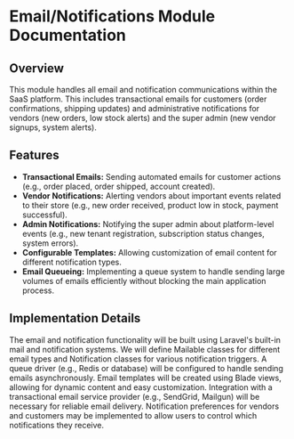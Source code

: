 # Email/Notifications Module Documentation

## Overview

This module handles all email and notification communications within the SaaS platform. This includes transactional emails for customers (order confirmations, shipping updates) and administrative notifications for vendors (new orders, low stock alerts) and the super admin (new vendor signups, system alerts).

## Features

- **Transactional Emails:** Sending automated emails for customer actions (e.g., order placed, order shipped, account created).
- **Vendor Notifications:** Alerting vendors about important events related to their store (e.g., new order received, product low in stock, payment successful).
- **Admin Notifications:** Notifying the super admin about platform-level events (e.g., new tenant registration, subscription status changes, system errors).
- **Configurable Templates:** Allowing customization of email content for different notification types.
- **Email Queueing:** Implementing a queue system to handle sending large volumes of emails efficiently without blocking the main application process.

## Implementation Details

The email and notification functionality will be built using Laravel's built-in mail and notification systems. We will define Mailable classes for different email types and Notification classes for various notification triggers. A queue driver (e.g., Redis or database) will be configured to handle sending emails asynchronously. Email templates will be created using Blade views, allowing for dynamic content and easy customization. Integration with a transactional email service provider (e.g., SendGrid, Mailgun) will be necessary for reliable email delivery. Notification preferences for vendors and customers may be implemented to allow users to control which notifications they receive.